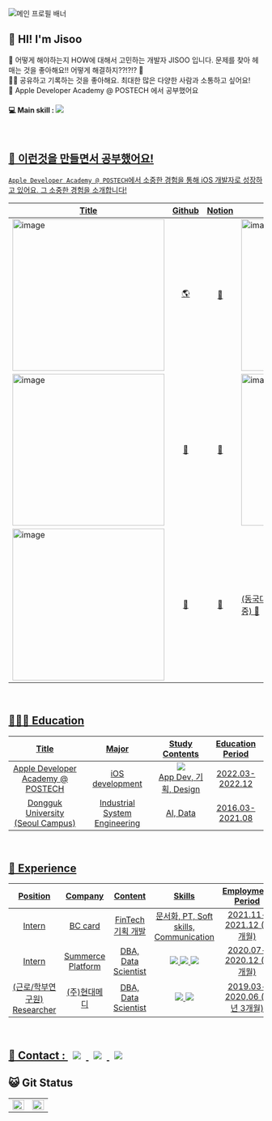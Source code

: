 ![메인 프로필 배너](https://user-images.githubusercontent.com/96969693/208286265-fc4849a9-39a6-4bdb-938d-8b0536d43940.png)



<h2>👋 HI! I'm Jisoo </h2>
  
💁 어떻게 해야하는지 HOW에 대해서 고민하는 개발자 JISOO 입니다. 문제를 찾아 헤매는 것을 좋아해요!! 어떻게 해결하지??!?!? 🤔
  <br> ✍🏻 공유하고 기록하는 것을 좋아해요. 최대한 많은 다양한 사람과 소통하고 싶어요! 
  <br> 🍎 Apple Developer Academy @ POSTECH 에서 공부했어요

<h4>💻 Main skill : 
<a href="https://developer.apple.com/kr/swift/"><img src="https://img.shields.io/badge/Swift-F05138?style=flat-square&logo=Swift&logoColor=white"/></a> <a href="https://www.mysql.com/"> </h4>

<br>

  <h2> 🔖 이런것을 만들면서 공부했어요!</h2>
  
  `Apple Developer Academy @ POSTECH`에서 소중한 경험을 통해 iOS 개발자로 성장하고 있어요.
  그 소중한 경험을 소개합니다!
  
| Title | Github | Notion | Title | Github | Notion |
|--|--|--|--|--|--|
|<img width="300" alt="image" src="https://user-images.githubusercontent.com/96969693/208286464-24de4ae8-81d3-4e7d-ab16-2186a75ebc37.png">|<p align='center'>[🌎](https://github.com/DeveloperAcademy-POSTECH/MacC-Team-EarthValley80)|<p align='center'>[🔖](https://icy-sage-f44.notion.site/fbe9a85091e84bf4999366a27884e54a)|<img width="300" alt="image" src="https://user-images.githubusercontent.com/96969693/208286502-1abbc36f-1370-49fd-a94d-4e37761dc1f9.png">|<p align='center'>[🍋](https://github.com/JamongSoda/IntoHistory/tree/develop)|<p align='center'>[🔖](https://abrupt-heart-fa2.notion.site/d44122cc7d3643d2950c42e41b19737f)|
|<img width="300" alt="image" src="https://user-images.githubusercontent.com/96969693/208286725-198c96e4-3bec-4fdd-943a-f82fa606a140.png">|<p align='center'>[🐼](https://almond-blob-7af.notion.site/978d2272d6904f9585c381300eb9fe3e)|<p align='center'>[🔖](https://github.com/DeveloperAcademy-POSTECH/Gominsee)|<img width="300" alt="image" src="https://user-images.githubusercontent.com/96969693/208286664-602750f2-4b70-4901-95aa-16d3b91ba588.png">|<p align='center'>[🚘](https://github.com/developerAcademy-POSTECH/chagokchagok)| <p align='center'>[🔖](https://nifty-manx-a51.notion.site/Mini-Challenge-2-52a1fe9608c44d28a5d1d4cad6300d50)|
|<img width="300" alt="image" src="https://user-images.githubusercontent.com/96969693/208286788-da947a8c-ce73-4d0d-9c68-862dc491a76f.png">|<p align='center'>[👾](https://github.com/DeveloperAcademy-POSTECH/MC3-Team7-MoTe)|<p align='center'>[🔖](https://silver-saturnalia-c1b.notion.site/0c90b0717a4b4c50a9c8b345bf02224a)| (동국대학교 주변 식당/학식 관련 개인앱 개발중) 💬 |
  
<p align='center'>
</br>
  

<h2>👩🏻‍🏫 Education </h2>

| Title | Major | Study Contents | Education Period |
|:---:|:---:|:---:|:---:|
| Apple Developer Academy @ POSTECH | iOS development | <a href="https://developer.apple.com/kr/swift/"><img src="https://img.shields.io/badge/Swift-F05138?style=flat-square&logo=Swift&logoColor=white"/></a> <br> App Dev, 기획, Design | 2022.03-2022.12 |
| Dongguk University (Seoul Campus) | Industrial System Engineering | AI, Data | 2016.03-2021.08 |
  
<br>


<h2>🏢 Experience </h2>

| Position | Company | Content | Skills | Employment Period |
|:---:|:---:|:---:|:---:|:---:|
|Intern| BC card | FinTech 기획 개발 | 문서화, PT, Soft skills, Communication | 2021.11-2021.12 (2개월) |
|Intern| Summerce Platform| DBA, Data Scientist | <a href="https://www.r-project.org/"><img src="https://img.shields.io/badge/R-276DC3?style=flat-square&logo=R&logoColor=white"/></a> <a href="https://www.python.org/"><img src="https://img.shields.io/badge/Python-3776AB?style=flat-square&logo=Python&logoColor=white"/></a> <a href="https://www.microsoft.com/ko-kr/sql-server/sql-server-downloads"><img src="https://img.shields.io/badge/MS SQL-CC2927?style=flat-square&logo=Microsoft SQL Server&logoColor=white"/></a>| 2020.07-2020.12 (6개월) |
|(근로/학부연구원)<br>Researcher| (주)현대메디 | DBA, Data Scientist | <a href="https://www.mysql.com/"><img src="https://img.shields.io/badge/MySQL-4479A1?style=flat-square&logo=MySQL&logoColor=white"/></a> <a href="https://www.python.org/"><img src="https://img.shields.io/badge/Python-3776AB?style=flat-square&logo=Python&logoColor=white"/></a> | 2019.03-2020,06 (1년 3개월) |


<br>

<h2> 📲 Contact : 
<a href="https://didu-story.tistory.com/">
  <img
  src="http://img.shields.io/badge/-Tech%20Blog-655ced?style=flat&logo=github&link=https://didu-story.tistory.com/"
  style="height : auto; margin-left : 10px; margin-right : 10px;"/> </a> 
  <a href="https://instagram.com/gguummee"> <img
       src="http://img.shields.io/badge/-Instagram-black?style=flat&logo=Instagram&link=https://instagram.com/gguummee/" style="height : auto; margin-left : 10px; margin-right : 10px;"/> </a> 
  <a href="mailto:dlwltn815@gmail.com"> <img
  src="https://img.shields.io/badge/Gmail-d14836?style=flat-square&logo=Gmail&logoColor=white&link=mailto:dlwltn815@gmail.com"
  style="height : auto; margin-left : 10px; margin-right : 10px;"/>
</a>
</h2>

<h2> 😺 Git Status </h2>
<table><tr><td valign="top" width="50%">
  <img src="https://github-readme-stats.vercel.app/api?username=deslog&show_icons=true&theme=onedark" align="left" style="width: 100%" />
  </td><td valign="top" width="50%">
  <img src="https://github-readme-stats.vercel.app/api/top-langs/?username=deslog&langs_count=10&layout=compact&theme=onedark)](https://github.com/deslog" align="left" style="width: 100%" />
</td></tr></table>
